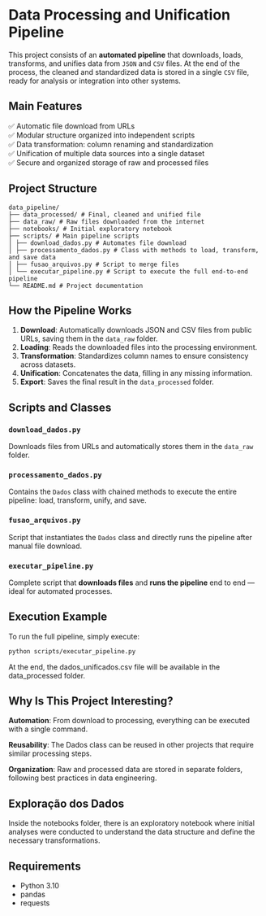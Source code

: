 # Data Processing and Unification Pipeline

This project consists of an **automated pipeline** that downloads, loads, transforms, and unifies data from `JSON` and `CSV` files. At the end of the process, the cleaned and standardized data is stored in a single `CSV` file, ready for analysis or integration into other systems.

## Main Features

✅ Automatic file download from URLs  
✅ Modular structure organized into independent scripts  
✅ Data transformation: column renaming and standardization  
✅ Unification of multiple data sources into a single dataset  
✅ Secure and organized storage of raw and processed files  

## Project Structure

```
data_pipeline/
├── data_processed/ # Final, cleaned and unified file
├── data_raw/ # Raw files downloaded from the internet
├── notebooks/ # Initial exploratory notebook
├── scripts/ # Main pipeline scripts
│ ├── download_dados.py # Automates file download
│ ├── processamento_dados.py # Class with methods to load, transform, and save data
│ ├── fusao_arquivos.py # Script to merge files
│ └── executar_pipeline.py # Script to execute the full end-to-end pipeline
└── README.md # Project documentation
```

## How the Pipeline Works

1. **Download**: Automatically downloads JSON and CSV files from public URLs, saving them in the `data_raw` folder.  
2. **Loading**: Reads the downloaded files into the processing environment.  
3. **Transformation**: Standardizes column names to ensure consistency across datasets.  
4. **Unification**: Concatenates the data, filling in any missing information.  
5. **Export**: Saves the final result in the `data_processed` folder.

## Scripts and Classes

### `download_dados.py`
Downloads files from URLs and automatically stores them in the `data_raw` folder.

### `processamento_dados.py`
Contains the `Dados` class with chained methods to execute the entire pipeline: load, transform, unify, and save.

### `fusao_arquivos.py`
Script that instantiates the `Dados` class and directly runs the pipeline after manual file download.

### `executar_pipeline.py`
Complete script that **downloads files** and **runs the pipeline** end to end — ideal for automated processes.

## Execution Example

To run the full pipeline, simply execute:

```bash
python scripts/executar_pipeline.py
```

At the end, the dados_unificados.csv file will be available in the data_processed folder.

## Why Is This Project Interesting?
**Automation**: From download to processing, everything can be executed with a single command.

**Reusability**: The Dados class can be reused in other projects that require similar processing steps.

**Organization**: Raw and processed data are stored in separate folders, following best practices in data engineering.

## Exploração dos Dados
Inside the notebooks folder, there is an exploratory notebook where initial analyses were conducted to understand the data structure and define the necessary transformations.

## Requirements

- Python 3.10
- pandas
- requests
